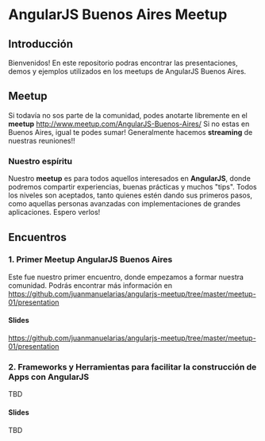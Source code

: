 AngularJS Buenos Aires Meetup
================
## Introducción
Bienvenidos! En este repositorio podras encontrar las presentaciones, demos y ejemplos utilizados en los meetups de AngularJS Buenos Aires. 

## Meetup
Si todavía no sos parte de la comunidad, podes anotarte libremente en el **meetup** http://www.meetup.com/AngularJS-Buenos-Aires/
Si no estas en Buenos Aires, igual te podes sumar! Generalmente hacemos **streaming** de nuestras reuniones!!

### Nuestro espíritu
Nuestro **meetup** es para todos aquellos interesados en **AngularJS**, donde podremos compartir experiencias, buenas prácticas y muchos "tips". Todos los niveles son aceptados, tanto quienes estén dando sus primeros pasos, como aquellas personas avanzadas con implementaciones de grandes aplicaciones. Espero verlos!

## Encuentros

### 1. Primer Meetup AngularJS Buenos Aires
Este fue nuestro primer encuentro, donde empezamos a formar nuestra comunidad.
Podrás encontrar más información en https://github.com/juanmanuelarias/angularjs-meetup/tree/master/meetup-01/presentation

#### Slides
https://github.com/juanmanuelarias/angularjs-meetup/tree/master/meetup-01/presentation

### 2. Frameworks y Herramientas para facilitar la construcción de Apps con AngularJS
TBD

#### Slides
TBD